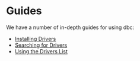# Guides

We have a number of in-depth guides for using dbc:

- [Installing Drivers](installing.md)
- [Searching for Drivers](searching.md)
- [Using the Drivers List](drivers_list.md)
